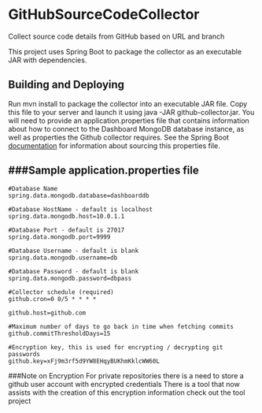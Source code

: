GitHubSourceCodeCollector
=========================

Collect source code details from GitHub based on URL and branch

This project uses Spring Boot to package the collector as an executable JAR with dependencies.

Building and Deploying
--------------------------------------

Run mvn install to package the collector into an executable JAR file. Copy this file to your server and launch it using
java -JAR github-collector.jar. You will need to provide an application.properties file that contains information about how
to connect to the Dashboard MongoDB database instance, as well as properties the Github collector requires. See
the Spring Boot [documentation](http://docs.spring.io/spring-boot/docs/current-SNAPSHOT/reference/htmlsingle/#boot-features-external-config-application-property-files)
for information about sourcing this properties file.

###Sample application.properties file
--------------------------------------

    #Database Name 
    spring.data.mongodb.database=dashboarddb

    #Database HostName - default is localhost
    spring.data.mongodb.host=10.0.1.1

    #Database Port - default is 27017
    spring.data.mongodb.port=9999

    #Database Username - default is blank
    spring.data.mongodb.username=db

    #Database Password - default is blank
    spring.data.mongodb.password=dbpass

    #Collector schedule (required)
    github.cron=0 0/5 * * * *

    github.host=github.com

    #Maximum number of days to go back in time when fetching commits
    github.commitThresholdDays=15

    #Encryption key, this is used for encrypting / decrypting git passwords
    github.key=xFj9m3rf5d9YW8EHqyBUKhmKklcWW60L

###Note on Encryption
For private repositories there is a need to store a github user account with encrypted credentials
There is a tool that now assists with the creation of this encryption information check out the tool project

